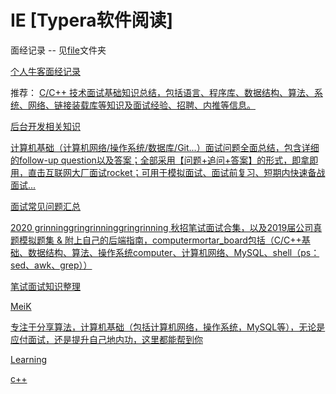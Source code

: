 # IE [Typera软件阅读]
面经记录 -- 见[file](https://github.com/834810071/IE/tree/master/file)文件夹

[个人牛客面经记录](https://www.nowcoder.com/profile/8447408/myDiscussPost)

推荐： [C/C++ 技术面试基础知识总结，包括语言、程序库、数据结构、算法、系统、网络、链接装载库等知识及面试经验、招聘、内推等信息。](https://github.com/huihut/interview)

[后台开发相关知识](https://github.com/twomonkeyclub/BackEnd)

[计算机基础（计算机网络/操作系统/数据库/Git...）面试问题全面总结，包含详细的follow-up question以及答案；全部采用【问题+追问+答案】的形式，即拿即用，直击互联网大厂面试rocket；可用于模拟面试、面试前复习、短期内快速备战面试...](https://github.com/wolverinn/Waking-Up)

[面试常见问题汇总](https://github.com/Making-It/CS_Review)

[2020 grinninggringrinninggringrinning 秋招笔试面试合集，以及2019届公司真题模拟题集 & 附上自己的后端指南，computermortar_board包括（C/C++基础、数据结构、算法、操作系统computer、计算机网络、MySQL、shell（ps：sed、awk、grep））](https://github.com/Apriluestc/2020)

[笔试面试知识整理](https://github.com/HIT-Alibaba/interview)

[MeiK](https://meik2333.com/posts)

[专注于分享算法，计算机基础（包括计算机网络，操作系统，MySQL等），无论是应付面试，还是提升自己地内功，这里都能帮到你](https://github.com/iamshuaidi/algo-basic)

[Learning](https://github.com/loversgzl/Learning)

[c++](https://github.com/WhiteNotWolf/Skill-Notes)
